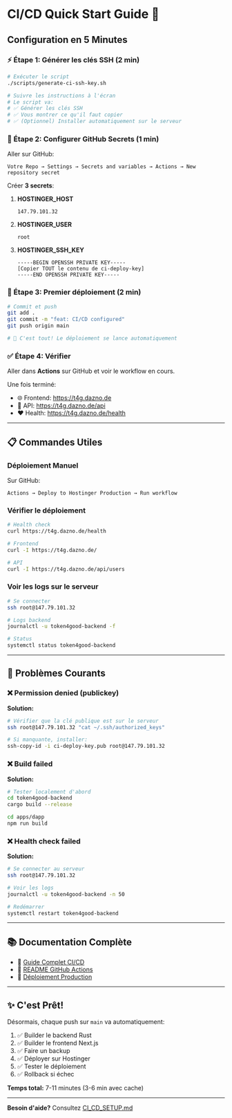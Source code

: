 # CI/CD Quick Start Guide 🚀

## Configuration en 5 Minutes

### ⚡ Étape 1: Générer les clés SSH (2 min)

```bash
# Exécuter le script
./scripts/generate-ci-ssh-key.sh

# Suivre les instructions à l'écran
# Le script va:
# ✅ Générer les clés SSH
# ✅ Vous montrer ce qu'il faut copier
# ✅ (Optionnel) Installer automatiquement sur le serveur
```

### 🔐 Étape 2: Configurer GitHub Secrets (1 min)

Aller sur GitHub:
```
Votre Repo → Settings → Secrets and variables → Actions → New repository secret
```

Créer **3 secrets**:

1. **HOSTINGER_HOST**
   ```
   147.79.101.32
   ```

2. **HOSTINGER_USER**
   ```
   root
   ```

3. **HOSTINGER_SSH_KEY**
   ```
   -----BEGIN OPENSSH PRIVATE KEY-----
   [Copier TOUT le contenu de ci-deploy-key]
   -----END OPENSSH PRIVATE KEY-----
   ```

### 🎯 Étape 3: Premier déploiement (2 min)

```bash
# Commit et push
git add .
git commit -m "feat: CI/CD configured"
git push origin main

# 🎉 C'est tout! Le déploiement se lance automatiquement
```

### ✅ Étape 4: Vérifier

Aller dans **Actions** sur GitHub et voir le workflow en cours.

Une fois terminé:
- 🌐 Frontend: https://t4g.dazno.de
- 🔧 API: https://t4g.dazno.de/api
- ❤️ Health: https://t4g.dazno.de/health

---

## 📋 Commandes Utiles

### Déploiement Manuel

Sur GitHub:
```
Actions → Deploy to Hostinger Production → Run workflow
```

### Vérifier le déploiement

```bash
# Health check
curl https://t4g.dazno.de/health

# Frontend
curl -I https://t4g.dazno.de/

# API
curl -I https://t4g.dazno.de/api/users
```

### Voir les logs sur le serveur

```bash
# Se connecter
ssh root@147.79.101.32

# Logs backend
journalctl -u token4good-backend -f

# Status
systemctl status token4good-backend
```

---

## 🐛 Problèmes Courants

### ❌ Permission denied (publickey)

**Solution:**
```bash
# Vérifier que la clé publique est sur le serveur
ssh root@147.79.101.32 "cat ~/.ssh/authorized_keys"

# Si manquante, installer:
ssh-copy-id -i ci-deploy-key.pub root@147.79.101.32
```

### ❌ Build failed

**Solution:**
```bash
# Tester localement d'abord
cd token4good-backend
cargo build --release

cd apps/dapp
npm run build
```

### ❌ Health check failed

**Solution:**
```bash
# Se connecter au serveur
ssh root@147.79.101.32

# Voir les logs
journalctl -u token4good-backend -n 50

# Redémarrer
systemctl restart token4good-backend
```

---

## 📚 Documentation Complète

- 📖 [Guide Complet CI/CD](CI_CD_SETUP.md)
- 🔧 [README GitHub Actions](.github/README.md)
- 🚀 [Déploiement Production](PRODUCTION_DEPLOYMENT.md)

---

## ✨ C'est Prêt!

Désormais, chaque push sur `main` va automatiquement:

1. ✅ Builder le backend Rust
2. ✅ Builder le frontend Next.js
3. ✅ Faire un backup
4. ✅ Déployer sur Hostinger
5. ✅ Tester le déploiement
6. ✅ Rollback si échec

**Temps total:** 7-11 minutes (3-6 min avec cache)

---

**Besoin d'aide?** Consultez [CI_CD_SETUP.md](CI_CD_SETUP.md)

